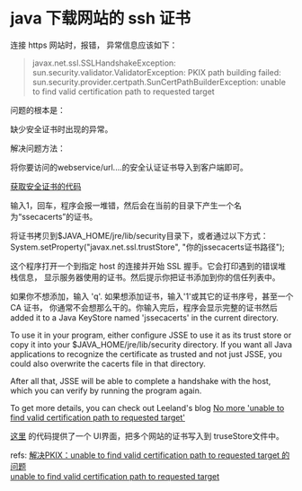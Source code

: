 # java 下载网站的 ssh 证书

连接 https 网站时，报错， 异常信息应该如下：

>javax.net.ssl.SSLHandshakeException: sun.security.validator.ValidatorException: PKIX path building failed: sun.security.provider.certpath.SunCertPathBuilderException: unable to find valid certification path to requested target

问题的根本是：

缺少安全证书时出现的异常。

解决问题方法：

将你要访问的webservice/url....的安全认证证书导入到客户端即可。

[获取安全证书的代码 ](https://github.com/qinglangee/code-example/blob/master/src/main/java/com/zhch/example/ssh/InstallCert.java)

输入1，回车，程序会报一堆错，然后会在当前的目录下产生一个名为“ssecacerts”的证书。

将证书拷贝到$JAVA_HOME/jre/lib/security目录下，或者通过以下方式：
System.setProperty("javax.net.ssl.trustStore", "你的jssecacerts证书路径");

这个程序打开一个到指定 host 的连接并开始 SSL 握手。它会打印遇到的错误堆栈信息， 显示服务器使用的证书。然后提示你把证书添加到你的信任列表中。

如果你不想添加，输入 'q'. 如果想添加证书，输入'1'或其它的证书序号，甚至一个 CA 证书， 你通常不会想那么干的。你输入完后，程序会显示完整的证书然后 added it to a Java KeyStore named 'jssecacerts' in the current directory.


To use it in your program, either configure JSSE to use it as its trust store or copy it into your $JAVA_HOME/jre/lib/security directory. If you want all Java applications to recognize the certificate as trusted and not just JSSE, you could also overwrite the cacerts file in that directory.

After all that, JSSE will be able to complete a handshake with the host, which you can verify by running the program again.

To get more details, you can check out Leeland's blog [No more 'unable to find valid certification path to requested target'][1] 

[这里][2] 的代码提供了一个 UI界面，把多个网站的证书写入到 truseStore文件中。

refs: 
[解决PKIX：unable to find valid certification path to requested target 的问题 ](http://blog.csdn.net/faye0412/article/details/6883879)  
[unable to find valid certification path to requested target ](https://blogs.oracle.com/gc/entry/unable_to_find_valid_certification)  



[1]: http://dreamingthings.blogspot.com/2006/12/no-more-unable-to-find-valid.html  
[2]: https://community.oracle.com/thread/2269111?tstart=0
